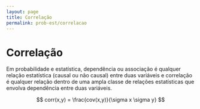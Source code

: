 ```yaml
---
layout: page
title: Correlação
permalink: prob-est/correlacao
---
```


# Correlação

Em probabilidade e estatística, dependência ou associação é qualquer relação estatística (causal ou não causal) entre duas variáveis e correlação é qualquer relação dentro de uma ampla classe de relações estatísticas que envolva dependência entre duas variáveis.


$$ corr(x,y) = \frac{cov(x,y)}{\sigma x \sigma y} $$
